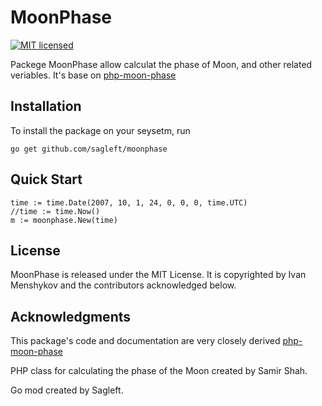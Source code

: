 # MoonPhase
[![MIT licensed](https://img.shields.io/badge/license-MIT-blue.svg)](https://raw.githubusercontent.com/janczer/MoonPhase/master/LICENSE)

Packege MoonPhase allow calculat the phase of Moon, and other related veriables. It's base on [php-moon-phase](https://github.com/solarissmoke/php-moon-phase)

## Installation

To install the package on your seysetm, run

```
go get github.com/sagleft/moonphase
```

## Quick Start

```
time := time.Date(2007, 10, 1, 24, 0, 0, 0, time.UTC)
//time := time.Now()
m := moonphase.New(time)
```

## License

MoonPhase is released under the MIT License. It is copyrighted by Ivan Menshykov and
the contributors acknowledged below.

## Acknowledgments

This package's code and documentation are very closely derived [php-moon-phase](https://github.com/solarissmoke/php-moon-phase)

PHP class for calculating the phase of the Moon created by Samir Shah.

Go mod created by Sagleft.
